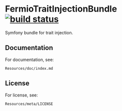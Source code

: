 # FermioTraitInjectionBundle [![build status](https://secure.travis-ci.org/fermio/FermioTraitInjectionBundle.png)](http://travis-ci.org/fermio/FermioTraitInjectionBundle)

Symfony bundle for trait injection.

## Documentation

For documentation, see:

    Resources/doc/index.md

## License

For license, see:

    Resources/meta/LICENSE
